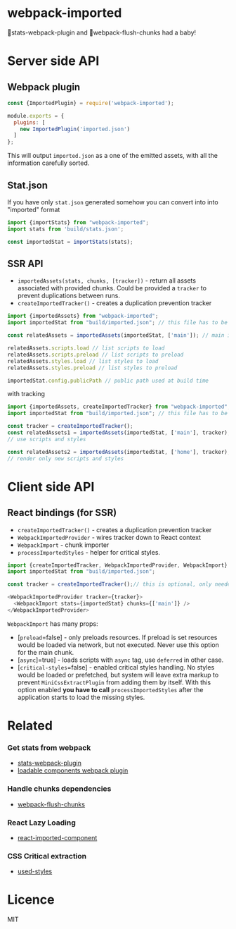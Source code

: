webpack-imported
======
📝stats-webpack-plugin and 💩webpack-flush-chunks had a baby!


# Server side API
## Webpack plugin
```js
const {ImportedPlugin} = require('webpack-imported');

module.exports = {
  plugins: [
    new ImportedPlugin('imported.json')
  ]
};
```
This will output `imported.json` as a one of the emitted assets, with all the information carefully sorted.

## Stat.json
If you have only `stat.json` generated somehow you can convert into into "imported" format
```js
import {importStats} from "webpack-imported";
import stats from 'build/stats.json';

const importedStat = importStats(stats);
``` 

## SSR API
- `importedAssets(stats, chunks, [tracker])` - return all assets associated with provided chunks.
Could be provided a `tracker` to prevent duplications between runs.
- `createImportedTracker()` - creates a duplication prevention tracker

```js
import {importedAssets} from "webpack-imported";
import importedStat from "build/imported.json"; // this file has to be generated

const relatedAssets = importedAssets(importedStat, ['main']); // main is your "main" bundle

relatedAssets.scripts.load // list scripts to load
relatedAssets.scripts.preload // list scripts to preload
relatedAssets.styles.load // list styles to load
relatedAssets.styles.preload // list styles to preload

importedStat.config.publicPath // public path used at build time
```

with tracking
```js
import {importedAssets, createImportedTracker} from "webpack-imported";
import importedStat from "build/imported.json"; // this file has to be generated

const tracker = createImportedTracker();
const relatedAssets1 = importedAssets(importedStat, ['main'], tracker);
// use scripts and styles

const relatedAssets2 = importedAssets(importedStat, ['home'], tracker);
// render only new scripts and styles
```

# Client side API

## React bindings (for SSR)
- `createImportedTracker()` - creates a duplication prevention tracker
- `WebpackImportedProvider` - wires tracker down to React context
- `WebpackImport` - chunk importer
- `processImportedStyles` - helper for critical styles.
```js
import {createImportedTracker, WebpackImportedProvider, WebpackImport} from "webpack-imported/react";
import importedStat from "build/imported.json";

const tracker = createImportedTracker();// this is optional, only needed if your render is multipart(head/body)

<WebpackImportedProvider tracker={tracker}>
  <WebpackImport stats={importedStat} chunks={['main']} />
</WebpackImportedProvider>  
```

`WebpackImport` has many props:
- [`preload`=false] - only preloads resources. If preload is set resources would be loaded via network, but not executed. 
Never use this option for the main chunk.
- [`async`]=true] - loads scripts with `async` tag, use `deferred` in other case.
- [`critical-styles`=false] - enabled critical styles handling. No styles would be loaded or prefetched,
but system will leave extra markup to prevent `MiniCssExtractPlugin` from adding them by itself.
With this option enabled __you have to call__ `processImportedStyles` after the application starts to load the missing styles. 


# Related
### Get stats from webpack
- [stats-webpack-plugin](https://github.com/unindented/stats-webpack-plugin)
- [loadable components webpack plugin](https://github.com/smooth-code/loadable-components/tree/master/packages/webpack-plugin)

### Handle chunks dependencies
- [webpack-flush-chunks](https://github.com/faceyspacey/webpack-flush-chunks)

### React Lazy Loading
- [react-imported-component](https://github.com/theKashey/react-imported-component)

### CSS Critical extraction
- [used-styles](https://github.com/theKashey/used-styles)

# Licence 
MIT
